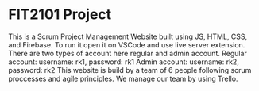 # FIT2101 Project
This is a Scrum Project Management Website built using JS, HTML, CSS, and Firebase. To run it open it on VSCode and use live server extension.
There are two types of account here regular and admin account.
Regular account: username: rk1, password: rk1
Admin account: username: rk2, password: rk2
This website is build by a team of 6 people following scrum proccesses and agile principles. We manage our team by using Trello.
